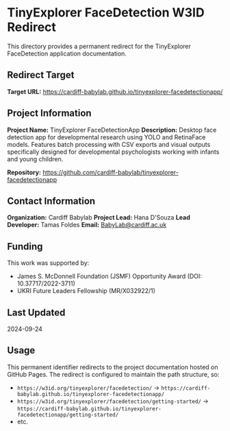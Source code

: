 # TinyExplorer FaceDetection W3ID Redirect

This directory provides a permanent redirect for the TinyExplorer FaceDetection application documentation.

## Redirect Target

**Target URL:** https://cardiff-babylab.github.io/tinyexplorer-facedetectionapp/

## Project Information

**Project Name:** TinyExplorer FaceDetectionApp
**Description:** Desktop face detection app for developmental research using YOLO and RetinaFace models. Features batch processing with CSV exports and visual outputs specifically designed for developmental psychologists working with infants and young children.

**Repository:** https://github.com/cardiff-babylab/tinyexplorer-facedetectionapp

## Contact Information

**Organization:** Cardiff Babylab
**Project Lead:** Hana D'Souza
**Lead Developer:** Tamas Foldes
**Email:** BabyLab@cardiff.ac.uk

## Funding

This work was supported by:
- James S. McDonnell Foundation (JSMF) Opportunity Award (DOI: 10.37717/2022-3711)
- UKRI Future Leaders Fellowship (MR/X032922/1)

## Last Updated

2024-09-24

## Usage

This permanent identifier redirects to the project documentation hosted on GitHub Pages. The redirect is configured to maintain the path structure, so:

- `https://w3id.org/tinyexplorer/facedetection/` → `https://cardiff-babylab.github.io/tinyexplorer-facedetectionapp/`
- `https://w3id.org/tinyexplorer/facedetection/getting-started/` → `https://cardiff-babylab.github.io/tinyexplorer-facedetectionapp/getting-started/`
- etc.